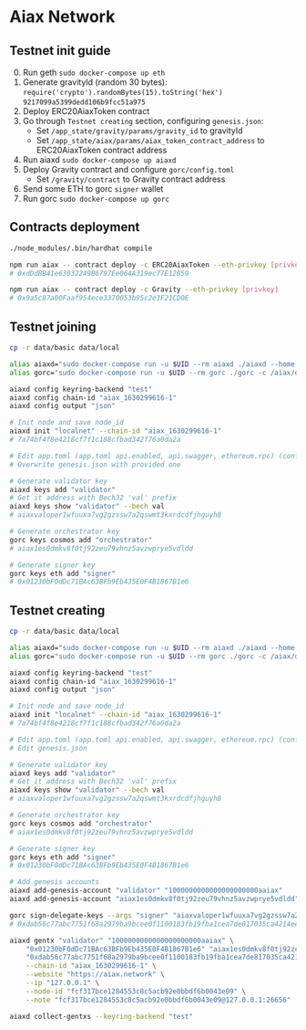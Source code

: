 # Aiax Network


## Testnet init guide
0. Run geth `sudo docker-compose up eth`
1. Generate gravityId (random 30 bytes):
    `require('crypto').randomBytes(15).toString('hex')`
    `9217099a5399dedd106b9fcc51a975`
2. Deploy ERC20AiaxToken contract
3. Go through `Testnet creating` section, configuring `genesis.json`:
    - Set `/app_state/gravity/params/gravity_id` to gravityId
    - Set `/app_state/aiax/params/aiax_token_contract_address` to ERC20AiaxToken contract address
4. Run aiaxd `sudo docker-compose up aiaxd`
5. Deploy Gravity contract and configure `gorc/config.toml`
    - Set `/gravity/contract` to Gravity contract address
6. Send some ETH to gorc `signer` wallet
7. Run gorc `sudo docker-compose up gorc`


## Contracts deployment
```bash
./node_modules/.bin/hardhat compile

npm run aiax -- contract deploy -c ERC20AiaxToken --eth-privkey [privkey]
# 0xdDdBB41e63032249B6797Ee064A319ec77E12B59

npm run aiax -- contract deploy -c Gravity --eth-privkey [privkey]
# 0x9a5c87a00Faaf954ece3370053b95c2e3F21CD0E
```


## Testnet joining
```bash
cp -r data/basic data/local

alias aiaxd="sudo docker-compose run -u $UID --rm aiaxd ./aiaxd --home /aiax/data"
alias gorc="sudo docker-compose run -u $UID --rm gorc ./gorc -c /aiax/data/config.toml"

aiaxd config keyring-backend "test"
aiaxd config chain-id "aiax_1630299616-1"
aiaxd config output "json"

# Init node and save node_id
aiaxd init "localnet" --chain-id "aiax_1630299616-1"
# 7a74bf4f8e4218cf7f1c188cfbad342f76a0da2a

# Edit app.toml (app.toml api.enabled, api.swagger, ethereum.rpc) (config.toml: rpc.laddr)
# Overwrite genesis.json with provided one

# Generate validator key
aiaxd keys add "validator"
# Get it address with Bech32 'val' prefix
aiaxd keys show "validator" --bech val
# aiaxvaloper1wfuuxa7vg2gzssw7a2qswmt3kxrdcdfjhguyh8

# Generate orchestrator key
gorc keys cosmos add "orchestrator"
# aiax1es0dmkv8f0tj92zeu79vhnz5avzwprye5vdldd

# Generate signer key
gorc keys eth add "signer"
# 0x01230bF0dDc71BAc63BFb9Eb435E0F4B1867B1e6
```


## Testnet creating
```bash
cp -r data/basic data/local

alias aiaxd="sudo docker-compose run -u $UID --rm aiaxd ./aiaxd --home /aiax/data"
alias gorc="sudo docker-compose run -u $UID --rm gorc ./gorc -c /aiax/data/config.toml"

aiaxd config keyring-backend "test"
aiaxd config chain-id "aiax_1630299616-1"
aiaxd config output "json"

# Init node and save node_id
aiaxd init "localnet" --chain-id "aiax_1630299616-1"
# 7a74bf4f8e4218cf7f1c188cfbad342f76a0da2a

# Edit app.toml (app.toml api.enabled, api.swagger, ethereum.rpc) (config.toml: rpc.laddr)
# Edit genesis.json

# Generate validator key
aiaxd keys add "validator"
# Get it address with Bech32 'val' prefix
aiaxd keys show "validator" --bech val
# aiaxvaloper1wfuuxa7vg2gzssw7a2qswmt3kxrdcdfjhguyh8

# Generate orchestrator key
gorc keys cosmos add "orchestrator"
# aiax1es0dmkv8f0tj92zeu79vhnz5avzwprye5vdldd

# Generate signer key
gorc keys eth add "signer"
# 0x01230bF0dDc71BAc63BFb9Eb435E0F4B1867B1e6

# Add genesis accounts
aiaxd add-genesis-account "validator" "1000000000000000000000aaiax"
aiaxd add-genesis-account "aiax1es0dmkv8f0tj92zeu79vhnz5avzwprye5vdldd" "1000000000000000000000aaiax"

gorc sign-delegate-keys --args "signer" "aiaxvaloper1wfuuxa7vg2gzssw7a2qswmt3kxrdcdfjhguyh8" 0
# 0xdab56c77abc7751f68a2979ba9bcee0f1100183fb19fba1cea7de817035ca4214ee4a4e095bc1cbb7fccc4e419f0d41ca5f9371c4b46fd076d514746a11049541b

aiaxd gentx "validator" "1000000000000000000000aaiax" \
    "0x01230bF0dDc71BAc63BFb9Eb435E0F4B1867B1e6" "aiax1es0dmkv8f0tj92zeu79vhnz5avzwprye5vdldd" \
    "0xdab56c77abc7751f68a2979ba9bcee0f1100183fb19fba1cea7de817035ca4214ee4a4e095bc1cbb7fccc4e419f0d41ca5f9371c4b46fd076d514746a11049541b" \
    --chain-id "aiax_1630299616-1" \
    --website "https://aiax.network" \
    --ip "127.0.0.1" \
    --node-id "fcf317bce1284553c8c5acb92e0bbdf6b0043e09" \
    --note "fcf317bce1284553c8c5acb92e0bbdf6b0043e09@127.0.0.1:26656"

aiaxd collect-gentxs --keyring-backend "test"
```
